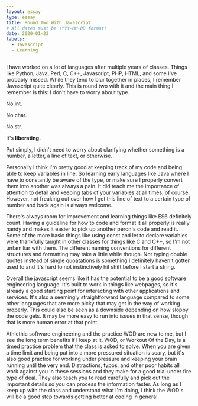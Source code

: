 ```yaml
---
layout: essay
type: essay
title: Round Two With Javascript
# All dates must be YYYY-MM-DD format!
date: 2020-01-23
labels:
  - Javascript
  - Learning
---
```


I have worked on a lot of languages after multiple years of classes. Things like Python, Java, Perl, C, C++, Javascript, PHP, HTML, and some I've probably missed. While they tend to blur together in places, I remember Javascript quite clearly. This is round two with it and the main thing I remember is this: I don't have to worry about type.

No int.

No char.

No str.

It's **liberating.**

Put simply, I didn't need to worry about clarifying whether something is a number, a letter, a line of text, or otherwise.

Personally I think I'm pretty good at keeping track of my code and being able to keep variables in line. So learning early languages like Java where I have to constantly be aware of the type, or make sure I properly convert them into another was always a pain. It did teach me the importance of attention to detail and keeping tabs of your variables at all times, of course. However, not freaking out over how I get this line of text to a certain type of number and back again is always welcome.

There's always room for improvement and learning things like ES6 definitely count. Having a guideline for how to code and format it all properly is really handy and makes it easier to pick up another peron's code and read it. Some of the more basic things like using const and let to declare variables were thankfully taught in other classes for things like C and C++, so I'm not unfamiliar with them. The different naming conventions for different structures and formatting may take a little while though. Not typing double quotes instead of single quoatations is something I definitely haven't gotten used to and it's hard to not instinctively hit shift before I start a string.

Overall the javascript seems like it has the potential to be a good software engineering language. It's built to work in things like webpages, so it's already a good starting point for interacting with other applications and services. It's also a seemingly straightforward language compared to some other languages that are more picky that may get in the way of working properly. This could also be seen as a downside depending on how sloppy the code gets. It may be more easy to run into issues in that sense, though that is more human error at that point.

Athlethic software engineering and the practice WOD are new to me, but I see the long term benefits if I keep at it. WOD, or Workout Of the Day, is a timed practice problem that the class is asked to solve. When you are given a time limit and being put into a more pressured situation is scary, but it's also good practice for working under pressure and keeping your brain running until the very end. Distractions, typos, and other poor habits all work against you in these sessions and they make for a good trial under fire type of deal. They also teach you to read carefully and pick out the important details so you can process the information faster. As long as I keep up with the class and understand what I'm doing, I think the WOD's will be a good step towards getting better at coding in general.
